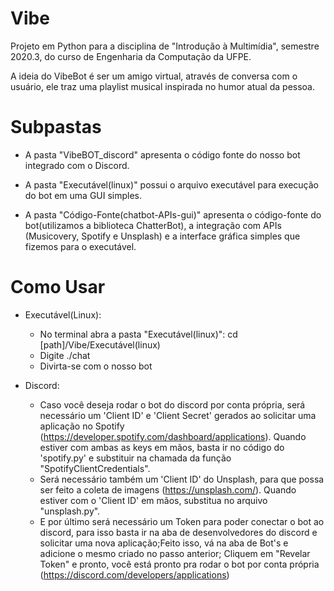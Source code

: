 # Vibe
Projeto em Python para a disciplina de "Introdução à Multimídia", semestre 2020.3, do curso de Engenharia da Computação da UFPE.

A ideia do VibeBot é ser um amigo virtual, através de conversa com o usuário, ele traz uma playlist musical inspirada no humor atual da pessoa.

# Subpastas
- A pasta "VibeBOT_discord" apresenta o código fonte do nosso bot integrado com o Discord.

- A pasta "Executável(linux)" possui o arquivo executável para execução do bot em uma GUI simples.

- A pasta "Código-Fonte(chatbot-APIs-gui)" apresenta o código-fonte do bot(utilizamos a biblioteca ChatterBot), a integração com APIs (Musicovery, Spotify e Unsplash) e a interface gráfica simples que fizemos para o executável.

# Como Usar
- Executável(Linux):
    - No terminal abra a pasta "Executável(linux)": cd [path]/Vibe/Executável(linux)
    - Digite ./chat
    - Divirta-se com o nosso bot

- Discord:
    - Caso você deseja rodar o bot do discord por conta própria, será necessário um 'Client ID' e 'Client Secret' gerados ao solicitar uma aplicação no Spotify (https://developer.spotify.com/dashboard/applications). Quando estiver com ambas as keys em mãos, basta ir no código do 'spotify.py' e substituir na chamada da função "SpotifyClientCredentials".
    - Será necessário também um 'Client ID' do Unsplash, para que possa ser feito a coleta de imagens (https://unsplash.com/). Quando estiver com o 'Client ID' em mãos, substitua no arquivo "unsplash.py".
    - E por último será necessário um Token para poder conectar o bot ao discord, para isso basta ir na aba de desenvolvedores do discord e solicitar uma nova aplicação;Feito isso, vá na aba de Bot's e adicione o mesmo criado no passo anterior; Cliquem em "Revelar Token" e pronto, você está pronto pra rodar o bot por conta própria (https://discord.com/developers/applications)

